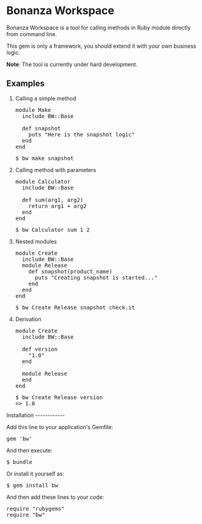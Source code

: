 Bonanza Workspace
=================

Bonanza Workspace is a tool for calling methods in Ruby module directly from command line.

This gem is only a framework, you should extend it with your own business logic.

<b>Note</b>: The tool is currently under hard development.

Examples
--------

<ol>
<li>Calling a simple method</li>

<pre>
module Make
  include BW::Base

  def snapshot
    puts "Here is the snapshot logic"
  end
end
</pre>

<pre>
$ bw make snapshot
</pre>

<li>Calling method with parameters</li>

<pre>
module Calculator
  include BW::Base

  def sum(arg1, arg2)
    return arg1 + arg2
  end
end
</pre>

<pre>
$ bw Calculator sum 1 2
</pre>

<li>Nested modules</li>

<pre>
module Create
  include BW::Base
  module Release
    def snapshot(product_name)
      puts "Creating snapshot is started..."
    end
  end
end
</pre>

<pre>
$ bw Create Release snapshot check.it
</pre>

<li>Derivation</li>

<pre>
module Create
  include BW::Base

  def version
    "1.0"
  end

  module Release
  end
end
</pre>

<pre>
$ bw Create Release version
=> 1.0
</pre>
</ol>
Installation
------------

Add this line to your application's Gemfile:

<pre>
gem 'bw'
</pre>

And then execute:

<pre>
$ bundle
</pre>

Or install it yourself as:

<pre>
$ gem install bw
</pre>

And then add these lines to your code:

<pre>
require "rubygems"
require "bw"
</pre>
